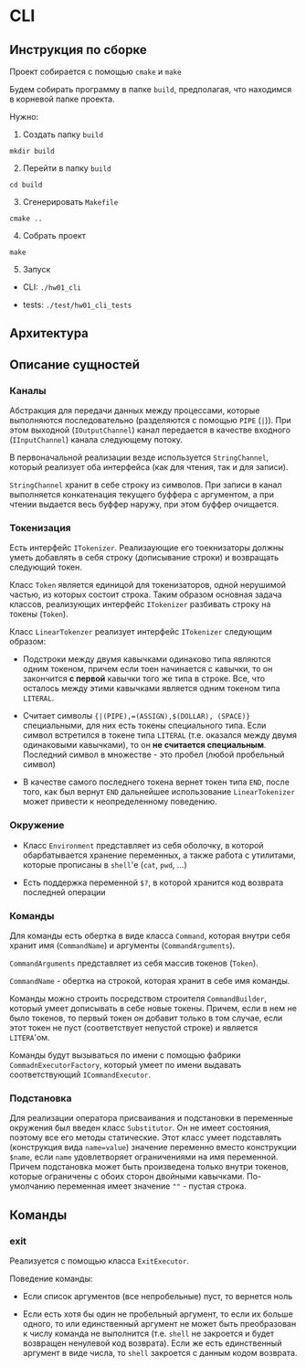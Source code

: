 # CLI

## Инструкция по сборке

Проект собирается с помощью `cmake` и `make`

Будем собирать программу в папке `build`, предполагая, что находимся
в корневой папке проекта.

Нужно:

1. Создать папку `build`

`mkdir build`

2. Перейти в папку `build`

`cd build`

3. Сгенерировать `Makefile`

`cmake ..`

4. Собрать проект

`make`

5. Запуск

* CLI: `./hw01_cli`

* tests: `./test/hw01_cli_tests`

## Архитектура

## Описание сущностей

### Каналы

Абстракция для передачи данных между процессами, которые выполняются
последовательно (разделяются с помощью `PIPE` (`|`)). 
При этом выходной (`IOutputChannel`) канал передается в качестве 
входного (`IInputChannel`) канала следующему потоку.

В первоначальной реализации везде используется `StringChannel`,
который реализует оба интерфейса (как для чтения, так и для записи).

`StringChannel` хранит в себе строку из символов.
При записи в канал выполняется конкатенация текущего буффера
с аргументом, а при чтении выдается весь буффер наружу, при этом
буффер очищается.

### Токенизация

Есть интерфейс `ITokenizer`. Реализаующие его тоекнизаторы
должны уметь добавлять в себя строку (дописывание строки)
и возвращать следующий токен.

Класс `Token` является единицой для токенизаторов, одной нерушимой частью,
из которых состоит строка. Таким образом основная задача классов, реализующих
интерфейс `ITokenizer` разбивать строку на токены (`Token`).

Класс `LinearTokenzer` реализует интерфейс `ITokenizer` следующим образом:

* Подстроки между двумя кавычками одинаково типа являются одним токеном,
причем если тоен начинается с кавычки, то он закончится **с первой** кавычки того же типа
в строке. Все, что осталось между этими кавычками является одним токеном типа
`LITERAL`. 

* Считает символы `{|(PIPE),=(ASSIGN),$(DOLLAR), (SPACE)}` специальными, для них есть токены специального типа.
Если символ встретился в токене типа `LITERAL` (т.е. оказался между двумя одинаковыми кавычками),
то он **не считается специальным**. Последний символ в множестве - это пробел 
(любой пробельный символ) 

* В качестве самого последнего токена вернет токен типа `END`, после того,
как был вернут `END` дальнейшее использование `LinearTokenizer` может привести
к неопределенному поведению.

### Окружение

* Класс `Environment` представляет из себя оболочку, в которой обарбатывается
хранение переменных, а также работа с утилитами, которые прописаны в `shell`'е
(`cat`, `pwd`, ...)

* Есть поддержка переменной `$?`, в которой хранится код возврата последней операции

### Команды

Для команды есть обертка в виде класса `Command`, которая внутри себя хранит
имя (`CommandName`) и аргументы (`CommandArguments`).

`CommandArguments` представляет из себя массив токенов (`Token`).

`CommandName` - обертка на строкой, которая хранит в себе имя команды.

Команды можно строить посредством строителя `CommandBuilder`, который умеет дописывать
в себе новые токены. Причем, если в нем не было токенов, то первый токен он добавит
только в том случае, если этот токен не пуст (соответствует непустой строке) и
является `LITERA`'ом.

Команды будут вызываться по имени с помощью фабрики `CommadnExecutorFactory`, который
умеет по имени выдавать соответствующий `ICommandExecutor`.

### Подстановка

Для реализации оператора присваивания и подстановки в переменные окружения
был введен класс `Substitutor`. Он не имеет состояния, поэтому все его
методы статические. Этот класс умеет подставлять (конструкция вида `name=value`) значение переменно
вместо конструкции `$name`, если `name` удовлетворяет ограничениями на имя
переменной. Причем подстановка может быть произведена только внутри токенов,
которые ограничены с обоих сторон двойными кавычками. По-умолчанию
переменная имеет значение `""` - пустая строка.

## Команды 

### exit

Реализуется с помощью класса `ExitExecutor`.

Поведение команды:

* Если список аргументов (все непробельные) пуст, то вернется ноль

* Если есть хотя бы один не пробельный аргумент, то если их больше одного,
то или единственный аргумент не может быть преобразован к числу команда не выполнится (т.е. `shell` не закроется и будет возвращен ненулевой
код возврата). Если же есть единственный аргумент в виде числа, то 
`shell` закроется с данным кодом возврата.
